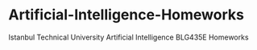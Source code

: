 # Artificial-Intelligence-Homeworks
Istanbul Technical University Artificial Intelligence BLG435E Homeworks
